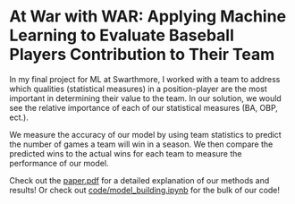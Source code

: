 # At War with WAR: Applying Machine Learning to Evaluate Baseball Players Contribution to Their Team

In my final project for ML at Swarthmore, I worked with a team to address which qualities (statistical measures) in a position-player are the most important in determining their value to the team. In our solution, we would see the relative importance of each of our statistical measures (BA, OBP, ect.).

We measure the accuracy of our model by using team statistics to predict the number of games a team will win in a season. We then compare the predicted wins to the actual wins for each team to measure the performance of our model.

Check out the [paper.pdf](paper.pdf) for a detailed explanation of our methods and results! Or check out [code/model_building.ipynb](code/model_building.ipynb) for the bulk of our code!
